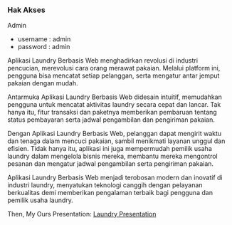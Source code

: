 
### Hak Akses
Admin
- username : admin
- password : admin

Aplikasi Laundry Berbasis Web menghadirkan revolusi di industri pencucian, merevolusi cara orang merawat pakaian. Melalui platform ini, pengguna bisa mencatat setiap pelanggan, serta mengatur antar jemput pakaian dengan mudah.

Antarmuka Aplikasi Laundry Berbasis Web didesain intuitif, memudahkan pengguna untuk mencatat aktivitas laundry secara cepat dan lancar. Tak hanya itu, fitur transaksi dan paketnya memberikan pembaruan tentang status pembayaran serta jadwal pengambilan dan pengiriman pakaian.

Dengan Aplikasi Laundry Berbasis Web, pelanggan dapat mengirit waktu dan tenaga dalam mencuci pakaian, sambil menikmati layanan unggul dan efisien. Tidak hanya itu, aplikasi ini juga mempermudah pemilik usaha laundry dalam mengelola bisnis mereka, membantu mereka mengontrol pesanan dan mengatur jadwal pengambilan serta pengiriman pakaian.

Aplikasi Laundry Berbasis Web menjadi terobosan modern dan inovatif di industri laundry, menyatukan teknologi canggih dengan pelayanan berkualitas demi memberikan pengalaman terbaik bagi pengguna dan pemilik usaha laundry.

Then, My Ours Presentation: [Laundry Presentation](https://youtu.be/_cU0p4IEskE?si=nhPRALmUnsZhmX7h)
